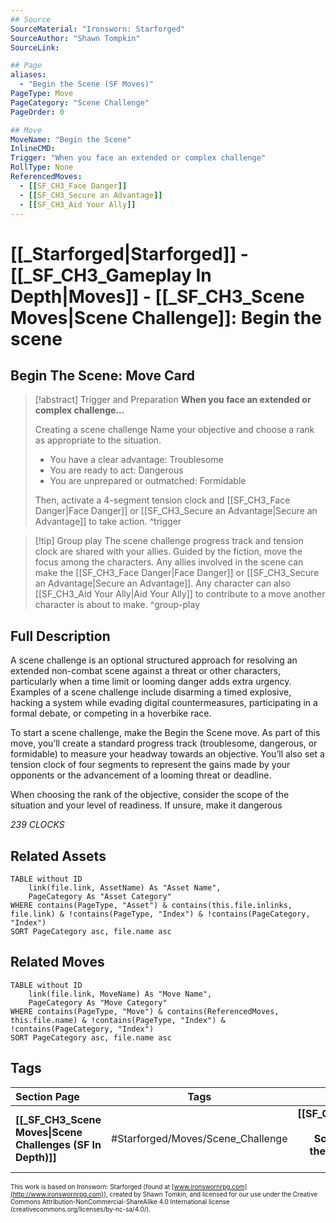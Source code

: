 ```yaml
---
## Source
SourceMaterial: "Ironsworn: Starforged"
SourceAuthor: "Shawn Tompkin"
SourceLink: 

## Page
aliases:
  - "Begin the Scene (SF Moves)"
PageType: Move
PageCategory: "Scene Challenge"
PageOrder: 0

## Move
MoveName: "Begin the Scene"
InlineCMD:
Trigger: "When you face an extended or complex challenge"
RollType: None
ReferencedMoves: 
  - [[SF_CH3_Face Danger]]
  - [[SF_CH3_Secure an Advantage]]
  - [[SF_CH3_Aid Your Ally]]
---
```

# [[_Starforged|Starforged]] - [[_SF_CH3_Gameplay In Depth|Moves]] - [[_SF_CH3_Scene Moves|Scene Challenge]]: Begin the scene
## Begin The Scene: Move Card
>[!abstract]  Trigger and Preparation
>**When you face an extended or complex challenge...**
>
>Creating a scene challenge
>Name your objective and choose a rank as appropriate to the situation. 
>- You have a clear advantage: Troublesome 
>- You are ready to act: Dangerous 
>- You are unprepared or outmatched: Formidable 
>
>Then, activate a 4-segment tension clock and [[SF_CH3_Face Danger|Face Danger]] or [[SF_CH3_Secure an Advantage|Secure an Advantage]] to take action. ^trigger

> [!tip] Group play
> The scene challenge progress track and tension clock are shared with your allies. Guided by the fiction, move the focus among the characters. Any allies involved in the scene can make the [[SF_CH3_Face Danger|Face Danger]] or [[SF_CH3_Secure an Advantage|Secure an Advantage]]. Any character can also [[SF_CH3_Aid Your Ally|Aid Your Ally]] to contribute to a move another character is about to make. ^group-play

## Full Description
A scene challenge is an optional structured approach for resolving an extended non-combat scene against a threat or other characters, particularly when a time limit or looming danger adds extra urgency. Examples of a scene challenge include disarming a timed explosive, hacking a system while evading digital countermeasures, participating in a formal debate, or competing in a hoverbike race. 

To start a scene challenge, make the Begin the Scene move. As part of this move, you’ll create a standard progress track (troublesome, dangerous, or formidable) to measure your headway towards an objective. You’ll also set a tension clock of four segments to represent the gains made by your opponents or the advancement of a looming threat or deadline.

When choosing the rank of the objective, consider the scope of the situation and your level of readiness. If unsure, make it dangerous

*239 CLOCKS*

## Related Assets
```dataview
TABLE without ID
	link(file.link, AssetName) As "Asset Name",
	PageCategory As "Asset Category"
WHERE contains(PageType, "Asset") & contains(this.file.inlinks, file.link) & !contains(PageType, "Index") & !contains(PageCategory, "Index")
SORT PageCategory asc, file.name asc
```

## Related Moves
```dataview
TABLE without ID
	link(file.link, MoveName) As "Move Name",
	PageCategory As "Move Category"
WHERE contains(PageType, "Move") & contains(ReferencedMoves, this.file.name) & !contains(PageType, "Index") & !contains(PageCategory, "Index")
SORT PageCategory asc, file.name asc
```

## Tags
| Section Page | Tags | Next Page |
|:--- |:---:| ---:|
| **[[_SF_CH3_Scene Moves\|Scene Challenges (SF In Depth)]]** | #Starforged/Moves/Scene_Challenge | **[[SF_CH3_Finish the Scene\|Finish the Scene (SF Moves)]]** |

<font size=-2>This work is based on Ironsworn: Starforged (found at [www.ironswornrpg.com](http://www.ironswornrpg.com)), created by Shawn Tomkin, and licensed for our use under the Creative Commons Attribution-NonCommercial-ShareAlike 4.0 International license  (creativecommons.org/licenses/by-nc-sa/4.0/).</font>